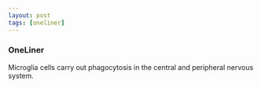 ```yaml
---
layout: post
tags: [oneliner]
---
```



### OneLiner

Microglia cells carry out phagocytosis in the central and peripheral nervous system.
